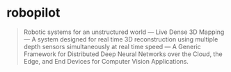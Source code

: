 # robopilot
>Robotic systems for an unstructured world —  Live Dense 3D Mapping —  A system designed for real time 3D reconstruction using multiple depth sensors simultaneously at real time speed — A Generic Framework for Distributed Deep Neural Networks over the Cloud, the Edge, and End Devices for Computer Vision Applications.
